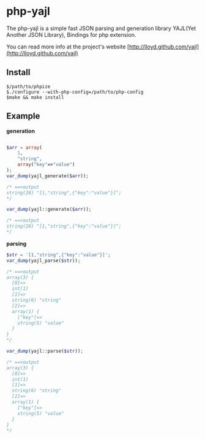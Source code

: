 php-yajl
========

The php-yajl is a simple fast JSON parsing and generation library YAJL(Yet Another JSON Library), Bindings for php extension.

You can read more info at the project's website [http://lloyd.github.com/yajl](http://lloyd.github.com/yajl)


Install
-------
```
$/path/to/phpize
$./configure --with-php-config=/path/to/php-config
$make && make install
```

Example
-------
**generation**
```php

$arr = array(
	1,
	"string",
	array("key"=>"value")
);
var_dump(yajl_generate($arr));

/* ==>output
string(28) "[1,"string",{"key":"value"}]";
*/

var_dump(yajl::generate($arr));

/* ==>output
string(28) "[1,"string",{"key":"value"}]";
*/

```

**parsing**
```php
$str = '[1,"string",{"key":"value"}]';
var_dump(yajl_parse($str));

/* ==>output
array(3) {
  [0]=>
  int(1)
  [1]=>
  string(6) "string"
  [2]=>
  array(1) {
    ["key"]=>
    string(5) "value"
  }
}
*/

var_dump(yajl::parse($str));

/* ==>output
array(3) {
  [0]=>
  int(1)
  [1]=>
  string(6) "string"
  [2]=>
  array(1) {
    ["key"]=>
    string(5) "value"
  }
}
*/
```